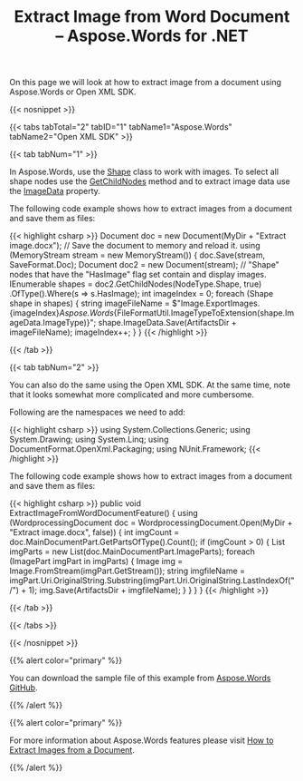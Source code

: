 ﻿---
title: Extract Image from Word Document – Aspose.Words for .NET
articleTitle: Extract Image from Word Document
linktitle: Extract Image from Word Document
description: "Aspose.Words for .NET allows you to extract image from a document easily and fast instead of using Open XML SDK."
type: docs
weight: 90
url: /net/extract-image-from-word-document/
---

On this page we will look at how to extract image from a document using Aspose.Words or Open XML SDK.

{{< nosnippet >}}

{{< tabs tabTotal="2" tabID="1" tabName1="Aspose.Words" tabName2="Open XML SDK" >}}

{{< tab tabNum="1" >}}

In Aspose.Words, use the [Shape](https://apireference.aspose.com/words/net/aspose.words.drawing/shape) class to work with images. To select all shape nodes use the [GetChildNodes](https://apireference.aspose.com/words/net/aspose.words/compositenode/methods/getchildnodes) method and to extract image data use the [ImageData](https://apireference.aspose.com/words/net/aspose.words.drawing/shape/properties/imagedata) property.

The following code example shows how to extract images from a document and save them as files:

{{< highlight csharp >}}
Document doc = new Document(MyDir + "Extract image.docx");
// Save the document to memory and reload it.
using (MemoryStream stream = new MemoryStream())
{
	doc.Save(stream, SaveFormat.Doc);
	Document doc2 = new Document(stream);
	// "Shape" nodes that have the "HasImage" flag set contain and display images.
	IEnumerable<Shape> shapes = doc2.GetChildNodes(NodeType.Shape, true)
		.OfType<Shape>().Where(s => s.HasImage);
	int imageIndex = 0;
	foreach (Shape shape in shapes)
	{
		string imageFileName =
			$"Image.ExportImages.{imageIndex}_Aspose.Words_{FileFormatUtil.ImageTypeToExtension(shape.ImageData.ImageType)}";
		shape.ImageData.Save(ArtifactsDir + imageFileName);
		imageIndex++;
	}
}
{{< /highlight >}}

{{< /tab >}}

{{< tab tabNum="2" >}}

You can also do the same using the Open XML SDK. At the same time, note that it looks somewhat more complicated and more cumbersome.

Following are the namespaces we need to add:

{{< highlight csharp >}}
using System.Collections.Generic;
using System.Drawing;
using System.Linq;
using DocumentFormat.OpenXml.Packaging;
using NUnit.Framework;
{{< /highlight >}}

The following code example shows how to extract images from a document and save them as files:

{{< highlight csharp >}}
public void ExtractImageFromWordDocumentFeature()
{
	using (WordprocessingDocument doc = WordprocessingDocument.Open(MyDir + "Extract image.docx", false))
	{
		int imgCount = doc.MainDocumentPart.GetPartsOfType<ImagePart>().Count();
		if (imgCount > 0)
		{
			List<ImagePart> imgParts = new List<ImagePart>(doc.MainDocumentPart.ImageParts);
			foreach (ImagePart imgPart in imgParts)
			{
				Image img = Image.FromStream(imgPart.GetStream());
				string imgfileName = imgPart.Uri.OriginalString.Substring(imgPart.Uri.OriginalString.LastIndexOf("/") + 1);
				img.Save(ArtifactsDir + imgfileName);
			}
		}
	}
}
{{< /highlight >}}

{{< /tab >}}

{{< /tabs >}}

{{< /nosnippet >}}

{{% alert color="primary" %}}

You can download the sample file of this example from [Aspose.Words GitHub](https://github.com/aspose-words/Aspose.Words-for-.NET/tree/master/Plugins/Aspose.Words%20Vs%20OpenXML%20Words/Aspose.Words%20VS%20OpenXML).

{{% /alert %}}

{{% alert color="primary" %}}

For more information about Aspose.Words features please visit [How to Extract Images from a Document](/words/net/working-with-images/#how-to-extract-images-from-a-document).

{{% /alert %}}





